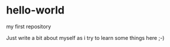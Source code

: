 # hello-world
my first repository


Just write a bit about myself as i try to learn some things here ;-)
